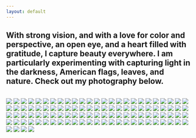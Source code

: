 ```yaml
---
layout: default
---
```


## With strong vision, and with a love for color and perspective, an open eye, and a heart filled with gratitude, I capture beauty everywhere. I am particularly experimenting with capturing light in the darkness, American flags, leaves, and nature. Check out my photography below. ##

<br>


<img class="profile-picture" src="photography/american-flag-in-a-tree.jpg">



<img class="profile-picture" src="photography/america-truck.jpg">



<img class="profile-picture" src="photography/americanflag-cowboyhat.jpg">



<img class="profile-picture" src="photography/americanflag2.jpg">



<img class="profile-picture" src="photography/american-flag-in-a-building.jpg">



<img class="profile-picture" src="photography/american-flag.jpg">



<img class="profile-picture" src="photography/americanflag3.jpg">



<img class="profile-picture" src="photography/americanflag4.jpg">



<img class="profile-picture" src="photography/americanflag5.jpg">



<img class="profile-picture" src="photography/americanflag6.jpg">



<img class="profile-picture" src="photography/americanflag7.jpg">



<img class="profile-picture" src="photography/americanflag13.jpg">



<img class="profile-picture" src="photography/americanflag17.jpg">



<img class="profile-picture" src="photography/americanflag14.jpg">



<img class="profile-picture" src="photography/americanflag16.jpg">



<img class="profile-picture" src="photography/americanflag19.jpg">



<img class="profile-picture" src="photography/americanflag20.jpg">



<img class="profile-picture" src="photography/americanflag21.jpg">



<img class="profile-picture" src="photography/coloredwall2.jpg">



<img class="profile-picture" src="photography/prideflag1.jpg">



<img class="profile-picture" src="photography/americanflag22.jpg">



<img class="profile-picture" src="photography/colors2.jpg">



<img class="profile-picture" src="photography/colors3.jpg">



<img class="profile-picture" src="photography/colors1.jpg">



<img class="profile-picture" src="photography/creative-window.jpg">



<img class="profile-picture" src="photography/paint.jpg">



<img class="profile-picture" src="photography/coloredwall1.jpg">



<img class="profile-picture" src="photography/zen.jpg">



<img class="profile-picture" src="photography/masks.jpg">



<img class="profile-picture" src="photography/rose-flower-house.jpg">



<img class="profile-picture" src="photography/rose.jpg">



<img class="profile-picture" src="photography/christmas-flowers-against-wall.jpg">



<img class="profile-picture" src="photography/dark-pink-flower.jpg">



<img class="profile-picture" src="photography/darkyellow-flowers1.jpg">



<img class="profile-picture" src="photography/darkyellow-flowers2.jpg">



<img class="profile-picture" src="photography/flower-house.jpg">



<img class="profile-picture" src="photography/pink-flower1.jpg">



<img class="profile-picture" src="photography/pink-flower2.jpg">



<img class="profile-picture" src="photography/red-flower.jpg">



<img class="profile-picture" src="photography/yellow-flowers1.jpg">



<img class="profile-picture" src="photography/spring-freedom.jpg">



<img class="profile-picture" src="photography/white-flower1.jpg">



<img class="profile-picture" src="photography/fountain1.jpg">



<img class="profile-picture" src="photography/whiteflowers.jpg">



<img class="profile-picture" src="photography/light-yellow-flower.jpg">



<img class="profile-picture" src="photography/greenery1.jpg">



<img class="profile-picture" src="photography/green-tree.jpg">



<img class="profile-picture" src="photography/fountain2.jpg">



<img class="profile-picture" src="photography/leaves.jpg">



<img class="profile-picture" src="photography/treebranch.jpg">



<img class="profile-picture" src="photography/leafwithwaterdroplets.jpg">



<img class="profile-picture" src="photography/lightinthedarkness1.jpg">




<img class="profile-picture" src="photography/fallleaveswithsunlight.jpg">



<img class="profile-picture" src="photography/nature.jpg">



<img class="profile-picture" src="photography/lightinthedarkness2.jpg">



<img class="profile-picture" src="photography/lightinthedarkness3.jpg">



<img class="profile-picture" src="photography/lightinthedarkness4.jpg">



<img class="profile-picture" src="photography/lightinthedarkness5.jpg">



<img class="profile-picture" src="photography/lightinthedarkness6.jpg">



<img class="profile-picture" src="photography/lightinthedarkness7.jpg">



<img class="profile-picture" src="photography/lightinthedarkness8.jpg">



<img class="profile-picture" src="photography/lightinthedarkness9.jpg">



<img class="profile-picture" src="photography/lightinthedarkness15.jpg">



<img class="profile-picture" src="photography/christmas-lightinthedarkness.jpg">



<img class="profile-picture" src="photography/lightinthedarkness11.jpg">



<img class="profile-picture" src="photography/lightinthedarkness17.jpg">



<img class="profile-picture" src="photography/lightinthedarkness18.jpg">




<img class="profile-picture" src="photography/lightinthedarkness20.jpg">



<img class="profile-picture" src="photography/lightinthedarkness21.jpg">



<img class="profile-picture" src="photography/lightinthedarkness23.jpg">



<img class="profile-picture" src="photography/lightinthedarkness24.jpg">



<img class="profile-picture" src="photography/lightinthedarkness25.jpg">



<img class="profile-picture" src="photography/purplelightsinthedarkness.jpg">



<img class="profile-picture" src="photography/lightinthedarkness16.jpg">



<img class="profile-picture" src="photography/lightinthedarkness28.jpg">



<img class="profile-picture" src="photography/lightinthedarkness29.jpg">



<img class="profile-picture" src="photography/lightinthedarkness30.jpg">



<img class="profile-picture" src="photography/lightinthedarkness31.jpg">



<img class="profile-picture" src="photography/lightinthedarkness33.jpg">



<img class="profile-picture" src="photography/lightinthedarkness34.jpg">



<img class="profile-picture" src="photography/lightinthedarkness35.jpg">



<img class="profile-picture" src="photography/lightinthedarkness36.jpg">



<img class="profile-picture" src="photography/lightinthedarkness37.jpg">



<img class="profile-picture" src="photography/lightinthedarkness38.jpg">



<img class="profile-picture" src="photography/lightinthedarkness32.jpg">



<img class="profile-picture" src="photography/constructionsite1.jpg">



<img class="profile-picture" src="photography/constructionsite2.jpg">



<img class="profile-picture" src="photography/constructionsite4.jpg">



<img class="profile-picture" src="photography/constructionsite7.jpg">



<img class="profile-picture" src="photography/constructionsite5.jpg">



<img class="profile-picture" src="photography/constructionsite8.jpg">



<img class="profile-picture" src="photography/constructionsite9.jpg">



<img class="profile-picture" src="photography/constructionsite11.jpg">




<img class="profile-picture" src="photography/rainonthewindow1.jpg">



<img class="profile-picture" src="photography/constructionsite10.jpg">



<img class="profile-picture" src="photography/constructionsite3.jpg">




<img class="profile-picture" src="photography/HappinessIsLikeACloud.jpg">



<img class="profile-picture" src="photography/driving.jpg">



<img class="profile-picture" src="photography/america-gas-station.jpg">



<img class="profile-picture" src="photography/NYC-train-station-windows.jpg">



<img class="profile-picture" src="photography/historytour.jpg">



<img class="profile-picture" src="photography/nyc-park.jpg">



<img class="profile-picture" src="photography/nyc-street.jpg">



<img class="profile-picture" src="photography/nyc-restaurant.jpg">





<b>

<b>

  
    
